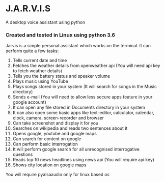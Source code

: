 # J.A.R.V.I.S
A desktop voice assistant using python

### Created and tested in Linux using python 3.6

Jarvis is a simple personal assistant which works on the terminal.
It can perform quite a few tasks:

1.  Tells current date and time
2.  Fetches the weather details from openweather api
    (You will need api key to fetch weather details)
3.  Tells you the battery status and speaker volume
4.  Plays music using YouTube
5.  Plays songs stored in your system
    (It will search for songs in the Music directory)
6.  Sends e-mail
    (You will need to allow less secure apps feature in your google account) 
7.  It can open any file stored in Documents directory in your system
8.  It can also open some basic apps like text-editor, calculator, calendar, clock, camera, screen-recorder and browser
9.  Can take screenshot and display it for you
10. Searches on wikipedia and reads two sentences about it
11. Opens google, youtube and google maps
12. Can search for content on google
13. Can perform basic interrogation 
14. It will perform google search for all unrecognised interrogative questions
15. Reads top 10 news headlines using news api
    (You will require api key)
16. Shows city location on google maps

You will require pyalsaaudio only for linux based os
